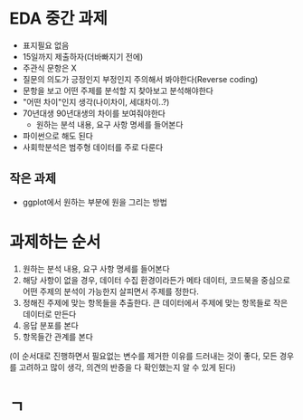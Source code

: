 


# EDA 중간 과제
* 표지필요 없음
* 15일까지 제출하자(더바빠지기 전에)
* 주관식 문항은 X
* 질문의 의도가 긍정인지 부정인지 주의해서 봐야한다(Reverse coding)
* 문항을 보고 어떤 주제를 분석할 지 찾아보고 분석해야한다
* "어떤 차이"인지 생각(나이차이, 세대차이..?)
* 70년대생 90년대생의 차이를 보여줘야한다
	* 원하는 분석 내용, 요구 사항 명세를 들어본다
* 파이썬으로 해도 된다
* 사회학분석은 범주형 데이터를 주로 다룬다

## 작은 과제
* ggplot에서 원하는 부분에 원을 그리는 방법

# 과제하는 순서
1. 원하는 분석 내용, 요구 사항 명세를 들어본다
2. 해당 사항이 없을 경우,
데이터 수집 환경이라든가 메타 데이터, 코드북을 중심으로 어떤 주제의 분석이 가능한지 살피면서 주제를 정한다.
3. 정해진 주제에 맞는 항목들을 추출한다.
큰 데이터에서 주제에 맞는 항목들로 작은 데이터로 만든다
4. 응답 분포를 본다
5. 항목들간 관계를 본다

(이 순서대로 진행하면서 필요없는 변수를 제거한 이유를 드러내는 것이 좋다, 모든 경우를 고려하고 많이 생각, 의견의 반증을 다 확인했는지 알 수 있게 된다)

# ㄱ

<!--stackedit_data:
eyJoaXN0b3J5IjpbMTQ1OTc3NDg4MiwtMTUyODc3MTgxNCwtNz
M2MjE0NTE3LC0yNjgzNDQzMDMsNDEyMTg0ODgwLDYwMzY4NDk2
MCw3MzA5OTgxMTZdfQ==
-->